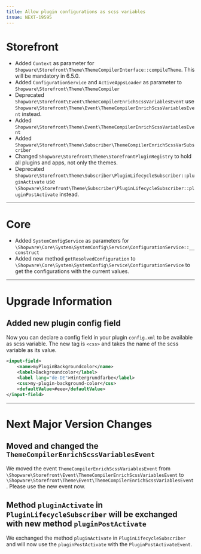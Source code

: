 ```yaml
---
title: Allow plugin configurations as scss variables
issue: NEXT-19595
---
```

# Storefront
* Added `Context` as parameter for `Shopware\Storefront\Theme\ThemeCompilerInterface::compileTheme`. This will be mandatory in 6.5.0.
* Added `ConfigurationService` and `ActiveAppsLoader` as parameter to `Shopware\Storefront\Theme\ThemeCompiler`
* Deprecated `Shopware\Storefront\Event\ThemeCompilerEnrichScssVariablesEvent` use `Shopware\Storefront\Theme\Event\ThemeCompilerEnrichScssVariablesEvent` instead.
* Added `Shopware\Storefront\Theme\Event\ThemeCompilerEnrichScssVariablesEvent`
* Added `Shopware\Storefront\Theme\Subscriber\ThemeCompilerEnrichScssVarSubscriber`
* Changed `Shopware\Storefront\Theme\StorefrontPluginRegistry` to hold all plugins and apps, not only the themes.
* Deprecated `Shopware\Storefront\Theme\Subscriber\PluginLifecycleSubscriber::pluginActivate` use `\Shopware\Storefront\Theme\Subscriber\PluginLifecycleSubscriber::pluginPostActivate` instead.
___
# Core
* Added `SystemConfigService` as parameters for `\Shopware\Core\System\SystemConfig\Service\ConfigurationService::__construct`
* Added new method `getResolvedConfiguration` to `\Shopware\Core\System\SystemConfig\Service\ConfigurationService` to get the configurations with the current values.
___
# Upgrade Information

## Added new plugin config field

Now you can declare a config field in your plugin `config.xml` to be available as scss variable.
The new tag is `<css>` and takes the name of the scss variable as its value.

```xml
<input-field>
    <name>myPluginBackgroundcolor</name>
    <label>Backgroundcolor</label>
    <label lang="de-DE">Hintergrundfarbe</label>
    <css>my-plugin-background-color</css>
    <defaultValue>#eee</defaultValue>
</input-field>

```
___
# Next Major Version Changes

## Moved and changed the `ThemeCompilerEnrichScssVariablesEvent`
We moved the event `ThemeCompilerEnrichScssVariablesEvent` from `\Shopware\Storefront\Event\ThemeCompilerEnrichScssVariablesEvent` to `\Shopware\Storefront\Theme\Event\ThemeCompilerEnrichScssVariablesEvent`.
Please use the new event now.

## Method `pluginActivate` in `PluginLifecycleSubscriber` will be exchanged with new method `pluginPostActivate`
We exchanged the method `pluginActivate` in `PluginLifecycleSubscriber` and will now use the `pluginPostActivate` with the `PluginPostActivateEvent`.

